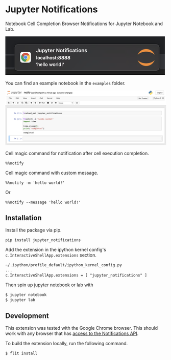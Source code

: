 # Jupyter Notifications
Notebook Cell Completion Browser Notifications for Jupyter Notebook and Lab. 

<img alt="Notification Example" src="static/images/notification.png" width="500">

You can find an example notebook in the `examples` folder.

![Notify Example](static/images/notify_example.png)

Cell magic command for notification after cell execution completion.
```
%%notify 
```

Cell magic command with custom message.
```
%%notify -m 'hello world!'
```
Or
```
%%notify --message 'hello world!' 
```


## Installation

Install the package via pip.
```
pip install jupyter_notifications
```
Add the extension in the ipython kernel config's `c.InteractiveShellApp.extensions` section. 
```
~/.ipython/profile_default/ipython_kernel_config.py
...
c.InteractiveShellApp.extensions = [ "jupyter_notifications" ]
```
Then spin up jupyter notebook or lab with 
```
$ jupyter notebook
$ jupyter lab
``` 

## Development

This extension was tested with the Google Chrome browser.
This should work with any browser that has [access to the Notifications API](https://developer.mozilla.org/en-US/docs/Web/API/Notifications_API/Using_the_Notifications_API#browser_compatibility). 

To build the extension locally, run the following command.
```
$ flit install
```

